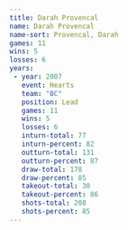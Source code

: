 ```yaml
---
title: Darah Provencal
name: Darah Provencal
name-sort: Provencal, Darah
games: 11
wins: 5
losses: 6
years:
 - year: 2007
   event: Hearts
   team: "BC"
   position: Lead
   games: 11
   wins: 5
   losses: 6
   inturn-total: 77
   inturn-percent: 82
   outturn-total: 131
   outturn-percent: 87
   draw-total: 178
   draw-percent: 85
   takeout-total: 30
   takeout-percent: 86
   shots-total: 208
   shots-percent: 85
---
```

